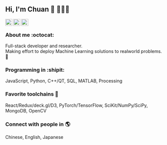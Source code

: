 ## Hi, I'm Chuan :wave: 👩🏻‍💻

<p>
  <a href="https://www.linkedin.com/in/nauhc/" rel="nofollow noreferrer">
    <img align="left" alt="Adarshreddyash LinkdeIN" width="22px" src="https://cdn.jsdelivr.net/npm/simple-icons@v3/icons/linkedin.svg" />
  </a>  
  
  <a href="https://www.instagram.com/nauhc/" rel="nofollow noreferrer">
    <img align="left" alt="Adarshreddyash LinkdeIN" width="22px" src="https://cdn.jsdelivr.net/npm/simple-icons@v3/icons/instagram.svg" />
  </a>

  <a href="https://github.com/nauhc" rel="nofollow noreferrer">
    <img align="left" alt="Adarshreddyash LinkdeIN" width="22px" src="https://cdn.jsdelivr.net/npm/simple-icons@v3/icons/github.svg" />
  </a>
</br>
</p>

### About me :octocat:

Full-stack developer and researcher. </br>
Making effort to deploy Machine Learning solutions to realworld problems. :dancers: </br>

<!--Recent topics: XAI, sequence data interaction/analysis -->
<!--passionate in solving realworld problems-->

<!-- - Speak: Chinese, English, Japanese -->

### Programming in :shipit:

JavaScript, Python, C++/QT, SQL, MATLAB, Processing </br>

### Favorite toolchains :rocket:

React/Redux/deck.gl/D3, PyTorch/TensorFlow, SciKit/NumPy/SciPy, MongoDB, OpenCV </br>

### Connect with people in :earth_americas:

Chinese, English, Japanese

<!--
**nauhc/nauhc** is a ✨ _special_ ✨ repository because its `README.md` (this file) appears on your GitHub profile.

Here are some ideas to get you started:

- 🔭 I’m currently working on ...
- 🌱 I’m currently learning ...
- 👯 I’m looking to collaborate on ...
- 🤔 I’m looking for help with ...
- 💬 Ask me about ...
- 📫 How to reach me: ...
- 😄 Pronouns: ...
- ⚡ Fun fact: ...
-->
